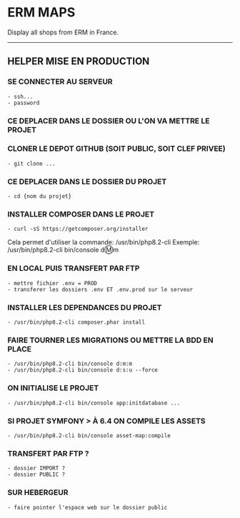 # ERM MAPS
Display all shops from ERM in France.


***
## HELPER MISE EN PRODUCTION

### SE CONNECTER AU SERVEUR
    - ssh...
    - password

### CE DEPLACER DANS LE DOSSIER OU L'ON VA METTRE LE PROJET
### CLONER LE DEPOT GITHUB (SOIT PUBLIC, SOIT CLEF PRIVEE)
    - git clone ...

### CE DEPLACER DANS LE DOSSIER DU PROJET
    - cd {nom du projet}

### INSTALLER COMPOSER DANS LE PROJET
    - curl -sS https://getcomposer.org/installer

Cela permet d'utiliser la commande:  /usr/bin/php8.2-cli
Exemple: /usr/bin/php8.2-cli bin/console d:m:m

### EN LOCAL PUIS TRANSFERT PAR FTP
    - mettre fichier .env = PROD
    - transferer les dossiers .env ET .env.prod sur le serveur

### INSTALLER LES DEPENDANCES DU PROJET
    - /usr/bin/php8.2-cli composer.phar install

### FAIRE TOURNER LES MIGRATIONS OU METTRE LA BDD EN PLACE
    - /usr/bin/php8.2-cli bin/console d:m:m
    - /usr/bin/php8.2-cli bin/console d:s:u --force

### ON INITIALISE LE PROJET
    - /usr/bin/php8.2-cli bin/console app:initdatabase ...

### SI PROJET SYMFONY > À 6.4 ON COMPILE LES ASSETS
    - /usr/bin/php8.2-cli bin/console asset-map:compile

### TRANSFERT PAR FTP ?
    - dossier IMPORT ?
    - dossier PUBLIC ? 

### SUR HEBERGEUR
    - faire pointer l'espace web sur le dossier public